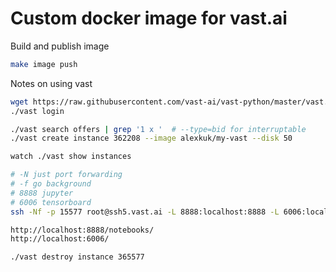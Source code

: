 
# Custom docker image for vast.ai

Build and publish image

```bash
make image push
```

Notes on using vast

```bash
wget https://raw.githubusercontent.com/vast-ai/vast-python/master/vast.py -O vast; chmod +x vast;
./vast login

./vast search offers | grep '1 x '  # --type=bid for interruptable
./vast create instance 362208 --image alexkuk/my-vast --disk 50

watch ./vast show instances

# -N just port forwarding
# -f go background
# 8888 jupyter
# 6006 tensorboard
ssh -Nf -p 15577 root@ssh5.vast.ai -L 8888:localhost:8888 -L 6006:localhost:6006

http://localhost:8888/notebooks/
http://localhost:6006/

./vast destroy instance 365577
```
